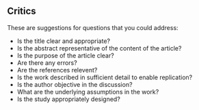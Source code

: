 ## Critics

These are suggestions for questions that you could address:

* Is the title clear and appropriate?
* Is the abstract representative of the content of the article?
* Is the purpose of the article clear?
* Are there any errors?
* Are the references relevent?
* Is the work described in sufficient detail to enable replication?
* Is the author objective in the discussion?
* What are the underlying assumptions in the work?
* Is the study appropriately designed?


